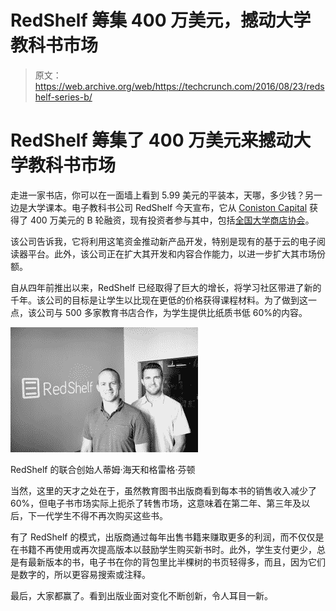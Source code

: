 # RedShelf 筹集 400 万美元，撼动大学教科书市场

> 原文：<https://web.archive.org/web/https://techcrunch.com/2016/08/23/redshelf-series-b/>

# RedShelf 筹集了 400 万美元来撼动大学教科书市场

走进一家书店，你可以在一面墙上看到 5.99 美元的平装本，天哪，多少钱？另一边是大学课本。电子教科书公司 RedShelf 今天宣布，它从 [Coniston Capital](https://web.archive.org/web/20230325114359/http://www.coniston-capital.com/) 获得了 400 万美元的 B 轮融资，现有投资者参与其中，包括[全国大学商店协会](https://web.archive.org/web/20230325114359/https://www.nacs.org/)。

该公司告诉我，它将利用这笔资金推动新产品开发，特别是现有的基于云的电子阅读器平台。此外，该公司正在扩大其开发和内容合作能力，以进一步扩大其市场份额。

自从四年前推出以来，RedShelf 已经取得了巨大的增长，将学习社区带进了新的千年。该公司的目标是让学生以比现在更低的价格获得课程材料。为了做到这一点，该公司与 500 多家教育书店合作，为学生提供比纸质书低 60%的内容。

![Tim Haitaian and Greg Fenton, co-founders of RedShelf](img/25f549865cf06706ddd5452806db2f2b.png)

RedShelf 的联合创始人蒂姆·海天和格雷格·芬顿

当然，这里的天才之处在于，虽然教育图书出版商看到每本书的销售收入减少了 60%，但电子书市场实际上扼杀了转售市场，这意味着在第二年、第三年及以后，下一代学生不得不再次购买这些书。

有了 RedShelf 的模式，出版商通过每年出售书籍来赚取更多的利润，而不仅仅是在书籍不再使用或再次提高版本以鼓励学生购买新书时。此外，学生支付更少，总是有最新版本的书，电子书在你的背包里比半棵树的书页轻得多，而且，因为它们是数字的，所以更容易搜索或注释。

最后，大家都赢了。看到出版业面对变化不断创新，令人耳目一新。